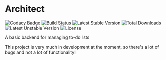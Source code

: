 Architect
=========

[![Codacy Badge](https://www.codacy.com/project/badge/578cf2715e6c4a8ba09ebf73ac9b8a6e)](https://www.codacy.com/public/roblowcock/architect) [![Build Status](https://travis-ci.org/BobLoco/architect.svg?branch=master)](https://travis-ci.org/BobLoco/architect) [![Latest Stable Version](https://poser.pugx.org/bobloco/architect/v/stable.svg)](https://packagist.org/packages/bobloco/architect) [![Total Downloads](https://poser.pugx.org/bobloco/architect/downloads.svg)](https://packagist.org/packages/bobloco/architect) [![Latest Unstable Version](https://poser.pugx.org/bobloco/architect/v/unstable.svg)](https://packagist.org/packages/bobloco/architect) [![License](https://poser.pugx.org/bobloco/architect/license.svg)](https://packagist.org/packages/bobloco/architect)

A basic backend for managing to-do lists

This project is very much in development at the moment, so there's a lot of bugs and not a lot of functionality!
